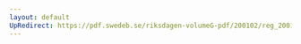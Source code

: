 ```yaml
---
layout: default
UpRedirect: https://pdf.swedeb.se/riksdagen-volumeG-pdf/200102/reg_200102/reg_200102_0182.pdf
---
```

